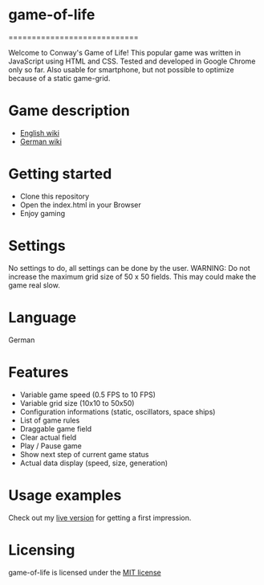 # game-of-life
============================

Welcome to Conway's Game of Life!
This popular game was written in JavaScript using HTML and CSS. Tested and developed in Google Chrome only so far. Also usable for smartphone, but not possible to optimize because of a static game-grid.

# Game description
* [English wiki](https://en.wikipedia.org/wiki/Conway%27s_Game_of_Life)
* [German wiki](https://de.wikipedia.org/wiki/Conways_Spiel_des_Lebens)

# Getting started
* Clone this repository
* Open the index.html in your Browser
* Enjoy gaming

# Settings
No settings to do, all settings can be done by the user. 
WARNING: Do not increase the maximum grid size of 50 x 50 fields. This may could make the game real slow. 

# Language
German

# Features
* Variable game speed (0.5 FPS to 10 FPS)
* Variable grid size (10x10  to 50x50)
* Configuration informations (static, oscillators, space ships)
* List of game rules
* Draggable game field
* Clear actual field
* Play / Pause game
* Show next step of current game status
* Actual data display (speed, size, generation)

# Usage examples
Check out my [live version](http://jules-rau.de/projects/game-of-life/) for getting a first impression.

# Licensing
game-of-life is licensed under the [MIT license](https://github.com/ammerzone/game-of-life/blob/master/LICENSE.md)
